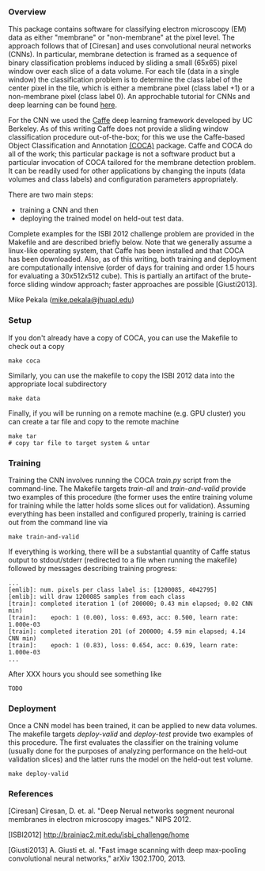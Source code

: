 ### Overview

This package contains software for classifying electron microscopy (EM) data as either "membrane" or "non-membrane" at the pixel level.  The approach follows that of [Ciresan] and uses convolutional neural networks (CNNs).
In particular, membrane detection is framed as a sequence of binary classification problems induced by sliding a small (65x65) pixel window over each slice of a data volume.
For each tile (data in a single window) the classification problem is to determine the class label of the center pixel in the tile, which is either a membrane pixel (class label +1) or a non-membrane pixel (class label 0).
An approchable tutorial for CNNs and deep learning can be found [here](http://deeplearning.net/tutorial/lenet.html).

For the CNN we used the [Caffe](http://caffe.berkeleyvision.org/) deep learning framework developed by UC Berkeley.  As of this writing Caffe does not provide a sliding window classification procedure out-of-the-box; for this we use the Caffe-based Object Classification and Annotation [(COCA)](https://github.com/iscoe/coca) package.  Caffe and COCA do all of the work; this particular package is not a software product but a particular invocation of COCA tailored for the membrane detection problem. It can be readily used for other applications by changing the inputs (data volumes and class labels) and configuration parameters appropriately.

There are two main steps:
- training a CNN and then 
- deploying the trained model on held-out test data. 

Complete examples for the ISBI 2012 challenge problem are provided in the Makefile and are described briefly below.  Note that we generally assume a linux-like operating system, that Caffe has been installed and that COCA has been downloaded.
Also, as of this writing, both training and deployment are computationally intensive (order of days for training and order 1.5 hours for evaluating a 30x512x512 cube).  This is partially an artifact of the brute-force sliding window approach; faster approaches are possible [Giusti2013].

Mike Pekala (mike.pekala@jhuapl.edu)


### Setup

If you don't already have a copy of COCA, you can use the Makefile to check out a copy

    make coca

Similarly, you can use the makefile to copy the ISBI 2012 data into the appropriate local subdirectory

    make data

Finally, if you will be running on a remote machine (e.g. GPU cluster) you can create a tar file and copy to the remote machine

    make tar
    # copy tar file to target system & untar 


### Training
Training the CNN involves running the COCA *train.py* script from the command-line.  The Makefile targets *train-all* and *train-and-valid* provide two examples of this procedure (the former uses the entire training volume for training while the latter holds some slices out for validation).  Assuming everything has been installed and configured properly, training is carried out from the command line via

    make train-and-valid

If everything is working, there will be a substantial quantity of Caffe status output to stdout/stderr (redirected to a file when running the makefile) followed by messages describing training progress:

    ...
    [emlib]: num. pixels per class label is: [1200085, 4042795]
    [emlib]: will draw 1200085 samples from each class
    [train]: completed iteration 1 (of 200000; 0.43 min elapsed; 0.02 CNN min)
    [train]:    epoch: 1 (0.00), loss: 0.693, acc: 0.500, learn rate: 1.000e-03
    [train]: completed iteration 201 (of 200000; 4.59 min elapsed; 4.14 CNN min)
    [train]:    epoch: 1 (0.83), loss: 0.654, acc: 0.639, learn rate: 1.000e-03
    ...

After XXX hours you should see something like

    TODO


### Deployment
Once a CNN model has been trained, it can be applied to new data volumes.  The makefile targets *deploy-valid* and *deploy-test* provide two examples of this procedure.  The first evaluates the classifier on the training volume (usually done for the purposes of analyzing performance on the held-out validation slices) and the latter runs the model on the held-out test volume.

    make deploy-valid




### References
[Ciresan] Ciresan, D. et. al. "Deep Nerual networks segment neuronal membranes in electron microscopy images." NIPS 2012.

[ISBI2012] http://brainiac2.mit.edu/isbi_challenge/home

[Giusti2013] A. Giusti et. al. "Fast image scanning with deep max-pooling convolutional neural networks," arXiv 1302.1700, 2013.
